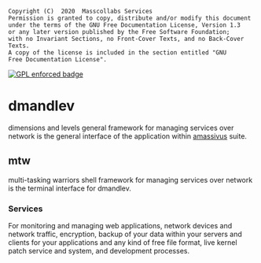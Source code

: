     Copyright (C)  2020  Masscollabs Services
    Permission is granted to copy, distribute and/or modify this document
    under the terms of the GNU Free Documentation License, Version 1.3
    or any later version published by the Free Software Foundation;
    with no Invariant Sections, no Front-Cover Texts, and no Back-Cover Texts.
    A copy of the license is included in the section entitled "GNU
    Free Documentation License".

[![GPL enforced badge](https://img.shields.io/badge/GPL-enforced-blue.svg "This project enforces the GPL.")](https://gplenforced.org)

# dmandlev

dimensions and levels general framework for managing services over network is the general interface of the application within [amassivus](https://www.github.com/amassivus) suite.

## mtw

multi-tasking warriors shell framework for managing services over network is the terminal interface for dmandlev.

### Services

For monitoring and managing web applications, network devices and network traffic, encryption, backup of your data within your servers and clients for your applications and any kind of free file format, live kernel patch service and system, and development processes. 

